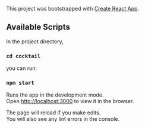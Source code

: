 This project was bootstrapped with [Create React App](https://github.com/facebook/create-react-app).

## Available Scripts


In the project directory, 
### `cd cocktail`

you can run:

### `npm start`

Runs the app in the development mode.<br />
Open [http://localhost:3000](http://localhost:3000) to view it in the browser.

The page will reload if you make edits.<br />
You will also see any lint errors in the console.
